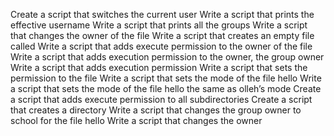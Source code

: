 Create a script that switches the current user
Write a script that prints the effective username
Write a script that prints all the groups
Write a script that changes the owner of the file 
Write a script that creates an empty file called
Write a script that adds execute permission to the owner of the file
Write a script that adds execution permission to the owner, the group owner
Write a script that adds execution permission
Write a script that sets the permission to the file
Write a script that sets the mode of the file hello
Write a script that sets the mode of the file hello the same as olleh’s mode
Create a script that adds execute permission to all subdirectories
Create a script that creates a directory
Write a script that changes the group owner to school for the file hello
Write a script that changes the owner
